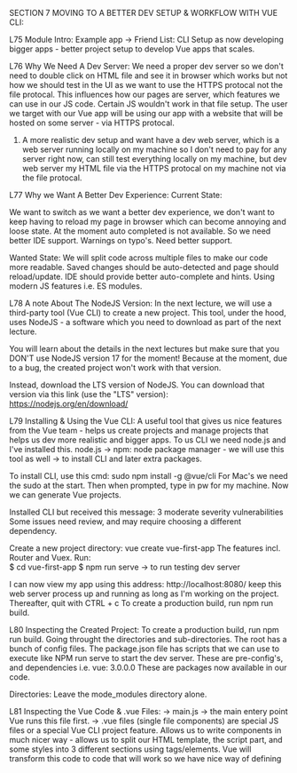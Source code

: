 SECTION 7 MOVING TO A BETTER DEV SETUP & WORKFLOW WITH VUE CLI:

L75 Module Intro:
Example app -> Friend List:
CLI Setup as now developing bigger apps - better project setup to develop Vue apps that scales.

L76 Why We Need A Dev Server:
We need a proper dev server so we don't need to double click on HTML file and see it in browser which works but not how we should test in the UI as we want to use the HTTPS protocal not the file protocal. This influences how our pages are server, which features we can use in our JS code.
Certain JS wouldn't work in that file setup. The user we target with our Vue app will be using our app with a website that will be hosted on some server - via HTTPS protocal.

1. A more realistic dev setup and want have a dev web server, which is a web server running locally on my machine so I don't need to pay for any server right now, can still test everything locally on my machine, but dev web server my HTML file via the HTTPS protocal on my machine not via the file protocal.

L77 Why we Want A Better Dev Experience:
Current State:

We want to switch as we want a better dev experience, we don't want to keep having to reload my page in browser which can become annoying and loose state.
At the moment auto completed is not available. So we need better IDE support.
Warnings on typo's. Need better support.

Wanted State:
We will split code across multiple files to make our code more readable.
Saved changes should be auto-detected and page should reload/update.
IDE should provide better auto-complete and hints.
Using modern JS features i.e. ES modules.

L78 A note About The NodeJS Version:
In the next lecture, we will use a third-party tool (Vue CLI) to create a new project. This tool, under the hood, uses NodeJS - a software which you need to download as part of the next lecture.

You will learn about the details in the next lectures but make sure that you DON'T use NodeJS version 17 for the moment! Because at the moment, due to a bug, the created project won't work with that version.

Instead, download the LTS version of NodeJS. You can download that version via this link (use the "LTS" version): https://nodejs.org/en/download/

L79 Installing & Using the Vue CLI:
A useful tool that gives us nice features from the Vue team - helps us create projects and manage projects that helps us dev more realistic and bigger apps.
To us CLI we need node.js and I've installed this.
node.js -> npm: node package manager - we will use this tool as well -> to install CLI and later extra packages.

To install CLI, use this cmd: sudo npm install -g @vue/cli
For Mac's we need the sudo at the start. Then when prompted, type in pw for my machine. Now we can generate Vue projects.

Installed CLI but received this message:
3 moderate severity vulnerabilities
Some issues need review, and may require choosing
a different dependency.

Create a new project directory: vue create vue-first-app
The features incl. Router and Vuex.
Run:  
$ cd vue-first-app
$ npm run serve -> to run testing dev server

I can now view my app using this address: http://localhost:8080/
keep this web server process up and running as long as I'm working on the project. Thereafter, quit with CTRL + c
To create a production build, run npm run build.

L80 Inspecting the Created Project:
To create a production build, run npm run build.
Going throught the directories and sub-directories. The root has a bunch of config files. The package.json file has scripts that we can use to execute like NPM run serve to start the dev server. These are pre-config's, and dependencies i.e. vue: 3.0.0.0 These are packages now available in our code.

Directories:
Leave the mode_modules directory alone.

L81 Inspecting the Vue Code & .vue Files:
-> main.js -> the main entery point Vue runs this file first.
-> .vue files (single file components) are special JS files or a special Vue CLI project feature. Allows us to write components in much nicer way - allows us to split our HTML template, the script part, and some styles into 3 different sections using tags/elements. Vue will transform this code to code that will work so we have nice way of defining <style>

CLI uses a Build Workflow.

1. Our Code -> Uses next-gen Vue-specific Syntax & Features.
2. Build Step -> Vue change to standard JS code with standard JS features that do work in the browser.
3. Then the dev or real server can show something on the screen as it only receives regular JS code.
   .vue files (single file components) are convient way to writing components and Vue code.

L82 Adding the Vetur Extension to VS Code:
I've installed Vetur. This extension will help me with Vue development in general, a must have extension for Vue developers -> a better developent experience with auto complete etc.

L83 More on .vue Files:
Contains config's for our Vue apps i.e. the template for that app or Component.
we will write components then connect them up.

L84 A New Vue Project;
Install all dependenies - node modules -> cmd -> npm install
-> run: npm run serve
-> Note that the development build is not optimized.
To create a production build, run: npm run build.

L85 Creating a Basic Vue App:
-> Note that the development build is not optimized.
To create a production build, run npm run build.

Write tags inside of the App.vue file.
Inside of <script></script> we provide the congig for our vue app -> main.js -> createApp()
Just watching the videos now as limited in time.

export the data property from the App.vue file into the main.js file -> import App from './App.vue';

L86 Adding a Component:
Combing different components together.
-> new directory in src directory: component
-> inside that create new vue file: FriendContact.vue
-> in that file: write our template and script area. Inside that write an config Object: export default {}
-> inside that add a template key to define the html code of this component in a String.
-> Write the data option with some data/content.
-> write the method option
-> Connect the btn in html code using the click listener attribue.

I have run the app in terminal: http://localhost:8080/ | npm run serve

L87 Adding Styling:
I took the styles from the section 6 module and used it in at the bottom of the App.vue file and inside <style> tag.
I've tested in UI and it workds as expected.

L88 A Small Addition:
I've fixed the issues that the instructor has flaged up as below:

Here's one thing I forgot to do in the last lecture: Make the button caption dynamic.

In the FriendContact.vue file, change the <button> from

<button @click="toogleDetails">Show Details</button>

to

<button @click="toogleDetails">{‌{ detailsAreVisible ? 'Hide' : 'Show' }} Details</button>

Also add the following font import to the <style> section in the App.vue file (right at the beginning of the style section).

@import url('https://fonts.googleapis.com/css2?family=Jost&display=swap');

L89 An Alternative Setup - using "npm init" & Volar:
I've read the message from instructor and decided to stick with CLI rather than installing: npm init vue and then having to install the Volar extension.

The Vue ecosystem keeps on advancing and developing and therefore, there now are official alternatives to using the Vue CLI & Vetur.

You CAN still use those tools (and in this course, these are the tools being used - so to follow along smoothly, you might want to use them as well).

But, alternatively and 100% optionally to using the Vue CLI and Vetur, you can also use two different tools / approaches:

1. Use npm init vue instead of installing and using the Vue CLI

2. Use the Volar extension instead of Vetur

You don't have to use either of the two, but you may want to experiment with them. The Vue code you write, is of course 100% the same as shown in this course - no matter which setup you're using.

npm init vue uses an official package to help you initialize Vue projects. You get a command line wizard that walks you through project creation, comparable to what you get with the Vue CLI (though with slightly different choices and options). For a basic Vue project, you can select "No" for all options.
